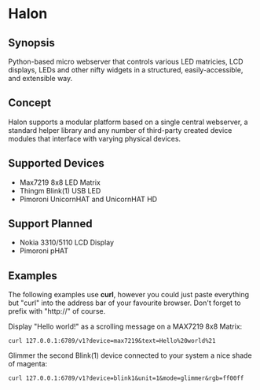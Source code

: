 # Halon

## Synopsis

Python-based micro webserver that controls various LED matricies, LCD displays, LEDs and other nifty widgets in a structured, easily-accessible, and extensible way.

## Concept

Halon supports a modular platform based on a single central webserver, a standard helper library and any number of third-party created device modules that interface with varying physical devices.

## Supported Devices

- Max7219 8x8 LED Matrix
- Thingm Blink(1) USB LED
- Pimoroni UnicornHAT and UnicornHAT HD

## Support Planned

- Nokia 3310/5110 LCD Display
- Pimoroni pHAT

## Examples

The following examples use **curl**, however you could just paste everything but "curl" into the address bar of your favourite browser.  Don't forget to prefix with "http://" of course.

Display "Hello world!" as a scrolling message on a MAX7219 8x8 Matrix:

```curl 127.0.0.1:6789/v1?device=max7219&text=Hello%20world%21```

Glimmer the second Blink(1) device connected to your system a nice shade of magenta:

```curl 127.0.0.1:6789/v1?device=blink1&unit=1&mode=glimmer&rgb=ff00ff```





